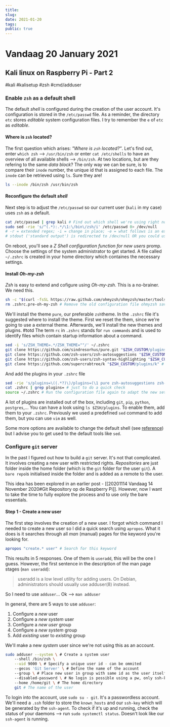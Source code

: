 ```yaml
---
title:
slug: 
date: 2021-01-20
tags: 
public: true
---
```


# Vandaag 20 January 2021
## Kali linux on Raspberry Pi - Part 2
#kali #kalisetup #zsh #cmd/adduser
### Enable `zsh` as a default shell
The default *shell* is configured during the creation of the user account. It's configuration is stored in the `/etc/passwd` file. As a reminder, the directory `etc` stores *editable* system configuration files. I try to remember the `e` of `etc` as *editable*.  
#### Where is `zsh` located?
The first question which arises: *"Where is `zsh` located?"*. Let's find out, enter `which zsh` --> `/usr/bin/zsh` or enter `cat /etc/shells` to have an overview of all available shells --> `/bin/zsh`. At two locations, but are they refering to the same *data block*? The only way we can be sure, is to compare their `inode` number, the unique id that is assigned to each file. The `inode` can be retrieved using `ls`. Sure they are!

```bash
ls --inode /bin/zsh /usr/bin/zsh
```
#### Reconfigure the default *shell*
Next step is to adjust the `/etc/passwd` so our current user (`kali` in my case) uses `zsh` as a default.

```bash
cat /etc/passwd | grep kali # Find out which shell we're using right now
sudo sed -rie 's/^(.*):.*/\1:\/bin\/zsh/i' /etc/passwd 0> /dev/null 
# -r = extended regex; -i = change in place; -e = what follows is an expression 
# stdout ('standard output') is redirected to /dev/null OR you could use -n of `sed` as well
```
On reboot, you'll see a *Z Shell configuration function for new users* promp. Choose the settings of the system administrator to get started. A file called `~/.zshrc` is created in your home directory which containes the necessary settings.
#### Install *Oh-my-zsh*
*Zsh* is easy to extend and cofigure using *Oh-my-zsh*. This is a no-brainer. We need this.
```bash
sh -c "$(curl -fsSL https://raw.github.com/ohmyzsh/ohmyzsh/master/tools/install.sh)"
rm .zshrc.pre-oh-my-zsh # Remove the old configuration file ohmyzsh saved
```
We'll install the theme `pure`, our preferable `zsh`theme. In the `.zshrc` file it's suggested where to install the theme. First we reset the them, since we're going to use a external theme. Afterwards, we'll install the new themes and plugins. #totd The term `rc` in `.zshrc` stands for `run commands` and is used to identify files which contain startup information about a command.  

```bash
sed -i 's/ZSH_THEME=.*/ZSH_THEME=""/' ~/.zshrc
git clone https://github.com/sindresorhus/pure.git "$ZSH_CUSTOM/plugins/pure" # Install pure
git clone https://github.com/zsh-users/zsh-autosuggestions "$ZSH_CUSTOM/plugins/zsh-autosuggestions" # Install autosuggestions
git clone https://github.com/zsh-users/zsh-syntax-highlighting "$ZSH_CUSTOM/plugins/zsh-syntax-highlighting" # Install syntax highlighting
git clone https://github.com/supercrabtree/k "$ZSH_CUSTOM/plugins/k" # Install k - an alternative directory listing
```

And add the plugins in your `.zshrc` file

```bash
sed -rie 's/plugins=\((.*?)\)/plugins=(\1 pure zsh-autosuggestions zsh-syntax-highlighting k)/' ~/.zshrc
cat .zshrc | grep plugins= # just to do a quick check
source ~/.zshrc # Run the configuration file again to adapt the new settings
```

A lot of plugins are installed out of the box, including `git`, `pip`, `python`, `postgres`,... You can have a look using `ls $ZSH/plugins`. To enable them, add them to your `.zshrc`. Previously we used a predefined `sed` command to add them, but you can use `vim` as well. 

Some more options are available to change the default shell (see [reference](https://www.tecmint.com/change-a-users-default-shell-in-linux/)) but I advise you to get used to the default tools like `sed`.

### Configure `git` server
In the past I figured out how to build a `git` server. It's not that complicated. It involves creating a new user with restricted rights. *Repositories* are just folder inside the home folder (which is the `git` folder for the user `git`). A `bare repo`is initialised inside the folder and is added as a remote to the user.

This idea has been explored in an earlier post - [[20201114 Vandaag 14 November 2020#Git Repository op de Raspberry Pi]]. However, now I want to take the time to fully explore the process and to use only the bare essentials.

#### Step 1 - Create a new user
The first step involves the creation of a new user. I forgot which command I needed to create a new user so I did a quick search using `apropos`. What it does is it searches through all *man* (manual) pages for the keyword you're looking for. 

```bash
apropos "create.* user" # Search for this keyword
```

This results in 5 responses. One of them is `useradd`, this will be the one I guess. However, the first sentence in the description of the man page stages (`man useradd`): 

> useradd is a low level utility for adding users. On Debian, administrators should usually use adduser(8) instead.

So I need to use `adduser`... Ok --> `man adduser`

In general, there are 5 ways to use `adduser`:
1. Configure a *new* user
2. Configure a *new system* user
3. Configure a *new user* group
4. Configure a *new system* group
5. Add *existing* user to *existing* group   

We'll make a new *system* user since we're not using this as an account. 

```bash
sudo adduser --system \ # Create a system user
	--shell /bin/zsh \
	--uid 9000 \ # Specify a unique user id - can be ommited 
	--gecos 'Git Server' \ # Define the name of the account
	--group \ # Place new user in group with same id as the user itself
	--disabled-password \ # No login is possible using a pw, only ssh-keys
	--home /home/git \ # The home directory
	git # The name of the user
```

To login into the account, use `sudo su - git`. It's a passwordless account. We'll need a `.ssh` folder to store the `known_hosts` and our `ssh-key` which will be generated by the `ssh-agent`. To check if it's up and running, check the status of your daemons --> run `sudo systemctl status`. Doesn't look like our `ssh-agent` is running. 

